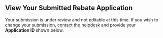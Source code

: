 ## View Your Submitted Rebate Application

Your submission is under review and not editable at this time. If you wish to change your submission, [contact the helpdesk](https://www.epa.gov/cleanschoolbus/forms/contact-us-about-clean-school-bus-program-funding "external") and provide your **Application ID** shown below.
